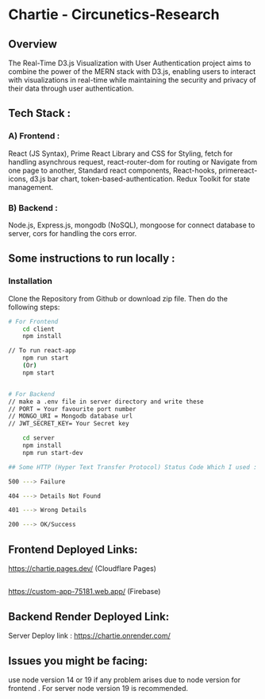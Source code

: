 # Chartie - Circunetics-Research
## Overview
The Real-Time D3.js Visualization with User Authentication project aims to combine the power of the MERN stack with D3.js, enabling users to interact with visualizations in real-time while maintaining the security and privacy of their data through user authentication.

## Tech Stack :

### A) Frontend :

React (JS Syntax), Prime React Library and CSS for Styling, fetch for handling asynchrous request, react-router-dom for routing or Navigate from one page to another, Standard react components, React-hooks, primereact-icons, d3.js bar chart, token-based-authentication. Redux Toolkit for state management.

### B) Backend :

Node.js, Express.js, mongodb (NoSQL), mongoose for connect database to server, cors for handling the cors error.

## Some instructions to run locally :

### Installation
Clone the Repository from Github or download zip file. Then do the following steps:
```bash
# For Frontend
    cd client
    npm install

// To run react-app
    npm run start
    (Or)
    npm start


# For Backend
// make a .env file in server directory and write these
// PORT = Your favourite port number
// MONGO_URI = Mongodb database url
// JWT_SECRET_KEY= Your Secret key

    cd server
    npm install
    npm run start-dev

## Some HTTP (Hyper Text Transfer Protocol) Status Code Which I used :

500 ---> Failure

404 ---> Details Not Found

401 ---> Wrong Details

200 ---> OK/Success

```
## Frontend Deployed Links:
https://chartie.pages.dev/ (Cloudflare Pages)
##
https://custom-app-75181.web.app/ (Firebase)

## Backend Render Deployed Link:
Server Deploy link : https://chartie.onrender.com/

## Issues you might be facing:

use node version 14 or 19 if any problem arises due to node version for frontend .
For server node version 19 is recommended.